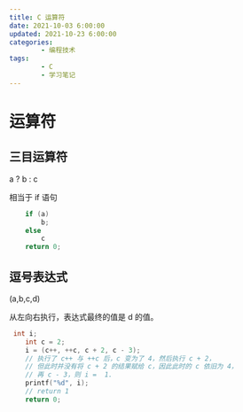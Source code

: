 ```yaml
---
title: C 运算符
date: 2021-10-03 6:00:00
updated: 2021-10-23 6:00:00
categories:
        - 编程技术
tags:
        - C
        - 学习笔记
---
```


# 运算符

## 三目运算符

a ? b : c

相当于 if 语句

```c
    if (a)
        b;
    else
        c
    return 0;
```

## 逗号表达式

(a,b,c,d)

从左向右执行，表达式最终的值是 d 的值。

```c
 int i;
    int c = 2;
    i = (c++, ++c, c + 2, c - 3);
    // 执行了 c++ 与 ++c 后，c 变为了 4，然后执行 c + 2，
    // 但此时并没有将 c + 2 的结果赋给 c，因此此时的 c 依旧为 4，
    // 再 c - 3，则 i =  1.
    printf("%d", i);
    // return 1
    return 0;
```
